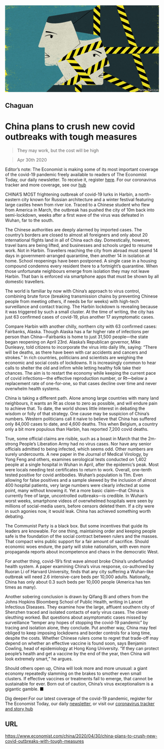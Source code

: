 ![](./images/20200502_CND000_0.jpg)

## Chaguan

# China plans to crush new covid outbreaks with tough measures

> They may work, but the cost will be high

> Apr 30th 2020

Editor’s note: The Economist is making some of its most important coverage of the covid-19 pandemic freely available to readers of The Economist Today, our daily newsletter. To receive it, register [here](https://www.economist.com//newslettersignup). For our coronavirus tracker and more coverage, see our [hub](https://www.economist.com//coronavirus)

CHINA’S MOST frightening outbreak of covid-19 lurks in Harbin, a north-eastern city known for Russian architecture and a winter festival featuring large castles hewn from river ice. Traced to a Chinese student who flew from America in March, the outbreak has pushed the city of 10m back into semi-lockdown, weeks after a first wave of the virus was defeated in Wuhan, far to the south.

The Chinese authorities are deeply alarmed by imported cases. The country’s borders are closed to almost all foreigners and only about 20 international flights land in all of China each day. Domestically, however, travel bans are being lifted, and businesses and schools urged to resume work. Not in Harbin. Travellers reaching the city from abroad must spend 14 days in government-arranged quarantine, then another 14 in isolation at home. School reopenings have been postponed. A single case in a housing compound condemns every resident there to a fortnight’s quarantine. When those unfortunate neighbours emerge from isolation they may not leave Harbin. That ban is enforced via smartphone apps that must be shown by all domestic travellers.

The world is familiar by now with China’s approach to virus control, combining brute force (breaking transmission chains by preventing Chinese people from meeting others, if needs be for weeks) with high-tech surveillance and contact tracing. The Harbin lockdown is revealing because it was triggered by such a small cluster. At the time of writing, the city has just 63 confirmed cases of covid-19, plus another 17 asymptomatic cases.

Compare Harbin with another chilly, northern city with 63 confirmed cases: Fairbanks, Alaska. Though Alaska has a far higher rate of infections per person than China—Fairbanks is home to just 31,500 people—the state began reopening on April 23rd. Alaska’s Republican governor, Mike Dunleavy, told citizens to incorporate the virus into daily life, saying: “There will be deaths, as there have been with car accidents and cancers and strokes.” In rich countries, politicians and scientists are weighing the economic and social costs of lockdowns. It is increasingly common to hear calls to shelter the old and infirm while letting healthy folk take their chances. The aim is to restart the economy while keeping the current pace of covid infections—the effective reproduction number, or Rt—below a replacement rate of one-for-one, so that cases decline over time and never overwhelm health systems.

China is taking a different path. Alone among large countries with many land neighbours, it wants an Rt as close to zero as possible, and will endure pain to achieve that. To date, the world shows little interest in debating the wisdom or folly of that strategy. One cause may be suspicion of China’s numbers. Western politicians call it naive to believe that China has suffered only 84,000 cases to date, and 4,600 deaths. This when Belgium, a country only a bit more populous than Harbin, has reported 7,200 covid deaths.

True, some official claims are risible, such as a boast in March that the 2m-strong People’s Liberation Army had no virus cases. Nor have any senior officials admitted to being infected, which seems odd. Other numbers are surely undercounts. A new paper in the Journal of Medical Virology, by Yong Feng and others, examines serological tests conducted on 1,402 people at a single hospital in Wuhan in April, after the epidemic’s peak. Most were locals needing test certificates to return to work. Overall, one-tenth tested positive for covid antibodies. Wuhan’s population is 11m. Even allowing for false positives and a sample skewed by the inclusion of almost 400 hospital patients, very large numbers were clearly infected at some point, many without knowing it. Yet a more basic claim—that China is currently free of large, uncontrolled outbreaks—is credible. In Wuhan’s worst weeks, smartphone videos of overwhelmed hospitals were seen by millions of social-media users, before censors deleted them. If a city were in such agonies now, it would leak. China has achieved something worth debating.

The Communist Party is a black box. But some incentives that guide its leaders are knowable. For one thing, maintaining order and keeping people safe is the foundation of the social contract between rulers and the masses. That compact wins public support for a fair amount of sacrifice. Should economic woes endure, the party will stoke nationalism, with even more propaganda reports about incompetence and chaos in the democratic West.

For another thing, covid-19’s first wave almost broke China’s underfunded health system. A paper examining China’s virus response, co-authored by Ruoran Li of Harvard University, finds that any city suffering a Wuhan-like outbreak will need 2.6 intensive-care beds per 10,000 adults. Nationally, China has only about 0.3 such beds per 10,000 people (America has ten times as many).

Another sobering conclusion is drawn by Qifang Bi and others from the Johns Hopkins Bloomberg School of Public Health, writing in Lancet Infectious Diseases. They examine how the large, affluent southern city of Shenzhen traced and isolated contacts of early virus cases. The clever sleuthing worked. But questions about asymptomatic cases missed by surveillance “temper any hopes of stopping the covid-19 pandemic” by tracing and isolation alone, they conclude. Put another way, China may feel obliged to keep imposing lockdowns and border controls for a long time, despite the costs. Whether Chinese rulers come to regret that trade-off may depend on whether an effective vaccine is found soon, says Benjamin Cowling, head of epidemiology at Hong Kong University. “If they can protect people’s health and get a vaccine by the end of the year, then China will look extremely smart,” he argues.

Should others open up, China will look more and more unusual: a giant economy repeatedly slamming on the brakes to smother even small clusters. If effective vaccines or treatments fail to emerge, that cannot be sustainable for ever. Born out of caution, China’s virus exceptionalism is a gigantic gamble. ■

Dig deeper:For our latest coverage of the covid-19 pandemic, register for The Economist Today, our daily [newsletter](https://www.economist.com//newslettersignup), or visit our [coronavirus tracker and story hub](https://www.economist.com//coronavirus)

## URL

https://www.economist.com/china/2020/04/30/china-plans-to-crush-new-covid-outbreaks-with-tough-measures
